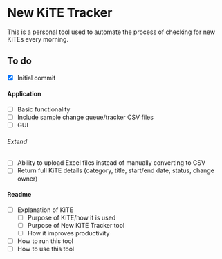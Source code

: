 # New KiTE Tracker
This is a personal tool used to automate the process of checking for new KiTEs every morning.

## To do
- [x] Initial commit
#### Application
- [ ] Basic functionality
- [ ] Include sample change queue/tracker CSV files
- [ ] GUI
###### Extend
- [ ] Ability to upload Excel files instead of manually converting to CSV
- [ ] Return full KiTE details (category, title, start/end date, status, change owner)

#### Readme
- [ ] Explanation of KiTE
     - [ ] Purpose of KiTE/how it is used
     - [ ] Purpose of New KiTE Tracker tool
	 - [ ] How it improves productivity
- [ ] How to run this tool
- [ ] How to use this tool